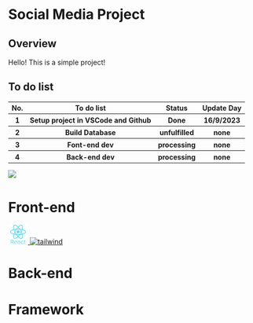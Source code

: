 
<h1>Social Media Project</h1>
<h2>Overview</h2>
<p>Hello! This is a simple project!</p>
<h2>To do list</h2>
<table>
  <tr>
    <th>No.</th>
    <th>To do list</th>
    <th>Status</th>
    <th>Update Day</th>
  </tr>
  <tr>
    <tr>
    <th>1</th>
    <th>Setup project in VSCode and Github</th>
    <th>Done</th>
    <th>16/9/2023</th>
  </tr>
    <th>2</th>
    <th>Build Database</th>
    <th>unfulfilled</th>
    <th>none</th>
  </tr>
  
  <tr>
    <th>3</th>
    <th>Font-end dev</th>
    <th>processing</th>
    <th>none</th>
  </tr>
  <tr>
    <th>4</th>
    <th>Back-end dev</th>
    <th>processing</th>
    <th>none</th>
  </tr>
</table>
<image src="https://github.com/K0l4s/SocialMedia/assets/87256083/e1a1e2f3-8e37-423d-9298-9cf82c3837b2"></image>
<h1>Front-end</h1>
</a>  </p><a href="https://reactjs.org/" target="_blank" rel="noreferrer"> <img src="https://raw.githubusercontent.com/devicons/devicon/master/icons/react/react-original-wordmark.svg" alt="react" width="40" height="40"/> </a> <a href="https://tailwindcss.com/" target="_blank" rel="noreferrer"> <img src="https://www.vectorlogo.zone/logos/tailwindcss/tailwindcss-icon.svg" alt="tailwind" width="40" height="40"/> </a>
<h1>Back-end</h1>
<h1>Framework</h1>
